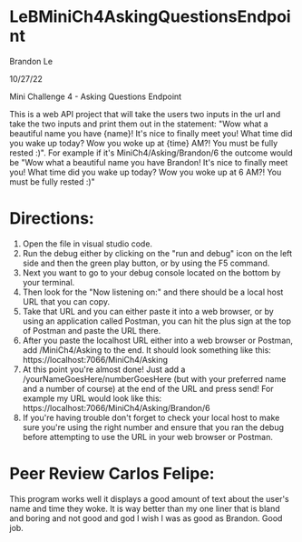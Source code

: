 # LeBMiniCh4AskingQuestionsEndpoint
Brandon Le

10/27/22

Mini Challenge 4 - Asking Questions Endpoint

This is a web API project that will take the users two inputs in the url and take the two inputs and print them out in the statement: "Wow what a beautiful name you have {name}! It's nice to finally meet you! What time did you wake up today? Wow you woke up at {time} AM?! You must be fully rested :)". For example if it's MiniCh4/Asking/Brandon/6 the outcome would be "Wow what a beautiful name you have Brandon! It's nice to finally meet you! What time did you wake up today? Wow you woke up at 6 AM?! You must be fully rested :)"

# Directions:
1. Open the file in visual studio code.
2. Run the debug either by clicking on the "run and debug" icon on the left side and then the green play button, or by using the F5 command.
3. Next you want to go to your debug console located on the bottom by your terminal.
4. Then look for the "Now listening on:" and there should be a local host URL that you can copy.
5. Take that URL and you can either paste it into a web browser, or by using an application called Postman, you can hit the plus sign at the top of Postman and paste the URL there.
6. After you paste the localhost URL either into a web browser or Postman, add /MiniCh4/Asking to the end. It should look something like this: https://localhost:7066/MiniCh4/Asking
7. At this point you're almost done! Just add a /yourNameGoesHere/numberGoesHere (but with your preferred name and a number of course) at the end of the URL and press send! For example my URL would look like this: https://localhost:7066/MiniCh4/Asking/Brandon/6
8. If you're having trouble don't forget to check your local host to make sure you're using the right number and ensure that you ran the debug before attempting to use the URL in your web browser or Postman.



# Peer Review Carlos Felipe: 
This program works well it displays a good amount of text about the user's name and time they woke. It is way better than my one liner that is bland and boring and not good and god I wish I was as good as Brandon. Good job. 
